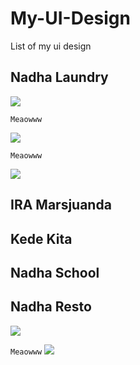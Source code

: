 # My-UI-Design
List of my ui design

<h2>Nadha Laundry</h2>
<img src='https://github.com/haxorsprogramming/Haxors-Contributors/raw/master/haxors_project/nadha_laundry_ss/login.png?raw=true'>

<code>Meaowww</code>

<img src='https://github.com/haxorsprogramming/Haxors-Contributors/raw/master/haxors_project/nadha_laundry_ss/beranda.png?raw=true'>

<code>Meaowww</code>

<img src='https://github.com/haxorsprogramming/Haxors-Contributors/raw/master/haxors_project/nadha_laundry_ss/pembayaran.png?raw=true'>

<h2>IRA Marsjuanda</h2>


<h2>Kede Kita</h2>


<h2>Nadha School</h2>


<h2>Nadha Resto</h2>

<img src='https://github.com/haxorsprogramming/Haxors-Contributors/blob/master/haxors_project/nadharesto/nadharesto.png?raw=true'>

<code>Meaowww</code>
<img src='https://github.com/haxorsprogramming/Haxors-Contributors/blob/master/haxors_project/nadharesto/menu_nadha_resto.jpeg?raw=true'>
